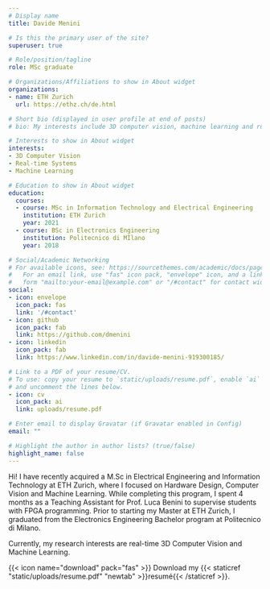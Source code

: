 ```yaml
---
# Display name
title: Davide Menini

# Is this the primary user of the site?
superuser: true

# Role/position/tagline
role: MSc graduate

# Organizations/Affiliations to show in About widget
organizations:
- name: ETH Zurich
  url: https://ethz.ch/de.html

# Short bio (displayed in user profile at end of posts)
# bio: My interests include 3D computer vision, machine learning and robotics.

# Interests to show in About widget
interests:
- 3D Computer Vision
- Real-time Systems
- Machine Learning

# Education to show in About widget
education:
  courses:
  - course: MSc in Information Technology and Electrical Engineering
    institution: ETH Zurich
    year: 2021
  - course: BSc in Electronics Engineering
    institution: Politecnico di MIlano
    year: 2018

# Social/Academic Networking
# For available icons, see: https://sourcethemes.com/academic/docs/page-builder/#icons
#   For an email link, use "fas" icon pack, "envelope" icon, and a link in the
#   form "mailto:your-email@example.com" or "/#contact" for contact widget.
social:
- icon: envelope
  icon_pack: fas
  link: '/#contact'
- icon: github
  icon_pack: fab
  link: https://github.com/dmenini
- icon: linkedin
  icon_pack: fab
  link: https://www.linkedin.com/in/davide-menini-919300185/

# Link to a PDF of your resume/CV.
# To use: copy your resume to `static/uploads/resume.pdf`, enable `ai` icons in `params.toml`, 
# and uncomment the lines below.
- icon: cv
  icon_pack: ai
  link: uploads/resume.pdf

# Enter email to display Gravatar (if Gravatar enabled in Config)
email: ""

# Highlight the author in author lists? (true/false)
highlight_name: false
---
```


Hi! I have recently acquired a M.Sc in Electrical Engineering and Information Technology at ETH Zurich, where I focused on Hardware Design, Computer Vision and Machine Learning. While completing this program, I spent 4 months as a Teaching Assistant for Prof. Luca Benini to supervise students with FPGA programming. Prior to starting my Master at ETH Zurich, I graduated from the Electronics Engineering Bachelor program at Politecnico di Milano. 

Currently, my research interests are real-time 3D Computer Vision and Machine Learning.

{{< icon name="download" pack="fas" >}} Download my {{< staticref "static/uploads/resume.pdf" "newtab" >}}resumé{{< /staticref >}}.
